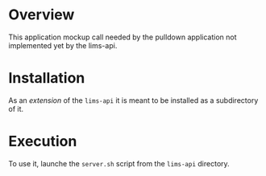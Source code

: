 # Overview
This application mockup call needed by the pulldown application
not implemented yet by the lims-api.

# Installation
As an *extension* of the `lims-api` it is meant to be installed as a subdirectory of it.

# Execution
To use it, launche the `server.sh` script from the `lims-api` directory.
